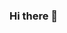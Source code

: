 ### Hi there 👋

<!--
**SOMJANG/SOMJANG** is a ✨ _special_ ✨ repository because its `README.md` (this file) appears on your GitHub profile.

[![SOMJANG's GitHub stats](https://github-readme-stats.vercel.app/api?username=JANG DONGHYUN)](https://github.com/anuraghazra/github-readme-stats)
